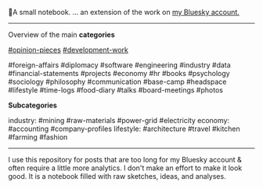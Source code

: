 📘A small notebook. 
... an extension of the work on [my Bluesky account.](https://bsky.app/profile/robbeside.bsky.social)

---
Overview of the main **categories** 

[#opinion-pieces](https://bsky.app/hashtag/opinion-pieces?author=robbeside.bsky.social)
[#development-work](https://bsky.app/hashtag/development-work?author=robbeside.bsky.social)

 
 
  #foreign-affairs #diplomacy #software #engineering #industry #data #financial-statements #projects #economy #hr #books #psychology #sociology #philosophy #communication #base-camp #headspace #lifestyle #time-logs #food-diary #talks #board-meetings #photos

**Subcategories**

industry: #mining #raw-materials #power-grid #electricity
economy: #accounting #company-profiles
lifestyle: #architecture #travel #kitchen #farming #fashion


---
I use this repository for posts that are too long for my Bluesky account & often require a little more analytics. 
I don't make an effort to make it look good. It is a notebook filled with raw sketches, ideas, and analyses. 




